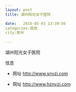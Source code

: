 ```yaml
--- 
layout: post 
title: 湖州阳光女子医院

date:   2016-05-03 13:39:56 
categories:其他  
city:泉州
  
--- 
```

   
湖州阳光女子医院

信息
 - 网址 http://www.snvzi.com

 - 网址 http://www.hznvzi.com


